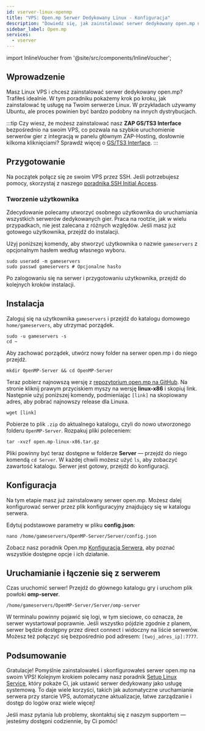 ```yaml
---
id: vserver-linux-openmp
title: "VPS: Open.mp Serwer Dedykowany Linux - Konfiguracja"
description: "Dowiedz się, jak zainstalować serwer dedykowany open.mp na swoim Linux VPS, aby bezproblemowo hostować i zarządzać serwerem gier → Sprawdź teraz"
sidebar_label: Open.mp
services:
  - vserver
---
```


import InlineVoucher from '@site/src/components/InlineVoucher';

## Wprowadzenie
Masz Linux VPS i chcesz zainstalować serwer dedykowany open.mp? Trafiłeś idealnie. W tym poradniku pokażemy krok po kroku, jak zainstalować tę usługę na Twoim serwerze Linux. W przykładach używamy Ubuntu, ale proces powinien być bardzo podobny na innych dystrybucjach.

:::tip
Czy wiesz, że możesz zainstalować nasz **ZAP GS/TS3 Interface** bezpośrednio na swoim VPS, co pozwala na szybkie uruchomienie serwerów gier z integracją w panelu głównym ZAP-Hosting, dosłownie kilkoma kliknięciami? Sprawdź więcej o [GS/TS3 Interface](vserver-linux-gs-interface.md).
:::

<InlineVoucher />

## Przygotowanie

Na początek połącz się ze swoim VPS przez SSH. Jeśli potrzebujesz pomocy, skorzystaj z naszego [poradnika SSH Initial Access](vserver-linux-ssh.md).

### Tworzenie użytkownika

Zdecydowanie polecamy utworzyć osobnego użytkownika do uruchamiania wszystkich serwerów dedykowanych gier. Praca na rootzie, jak w wielu przypadkach, nie jest zalecana z różnych względów. Jeśli masz już gotowego użytkownika, przejdź do instalacji.

Użyj poniższej komendy, aby stworzyć użytkownika o nazwie `gameservers` z opcjonalnym hasłem według własnego wyboru.

```
sudo useradd -m gameservers
sudo passwd gameservers # Opcjonalne hasło
```

Po zalogowaniu się na serwer i przygotowaniu użytkownika, przejdź do kolejnych kroków instalacji.

## Instalacja

Zaloguj się na użytkownika `gameservers` i przejdź do katalogu domowego `home/gameservers`, aby utrzymać porządek.
```
sudo -u gameservers -s
cd ~
```

Aby zachować porządek, utwórz nowy folder na serwer open.mp i do niego przejdź.
```
mkdir OpenMP-Server && cd OpenMP-Server
```

Teraz pobierz najnowszą wersję z [repozytorium open.mp na GitHub](https://github.com/openmultiplayer/open.mp/releases). Na stronie kliknij prawym przyciskiem myszy na wersję **linux-x86** i skopiuj link. Następnie użyj poniższej komendy, podmieniając `[link]` na skopiowany adres, aby pobrać najnowszy release dla Linuxa.
```
wget [link]
```

Pobierze to plik `.zip` do aktualnego katalogu, czyli do nowo utworzonego folderu `OpenMP-Server`. Rozpakuj pliki poleceniem:
```
tar -xvzf open.mp-linux-x86.tar.gz
```

Pliki powinny być teraz dostępne w folderze **Server** — przejdź do niego komendą `cd Server`. W każdej chwili możesz użyć `ls`, aby zobaczyć zawartość katalogu. Serwer jest gotowy, przejdź do konfiguracji.

## Konfiguracja

Na tym etapie masz już zainstalowany serwer open.mp. Możesz dalej konfigurować serwer przez plik konfiguracyjny znajdujący się w katalogu serwera.

Edytuj podstawowe parametry w pliku **config.json**:
```
nano /home/gameservers/OpenMP-Server/Server/config.json
```

Zobacz nasz poradnik Open.mp [Konfiguracja Serwera](openmp-configuration.md), aby poznać wszystkie dostępne opcje i ich działanie.

## Uruchamianie i łączenie się z serwerem

Czas uruchomić serwer! Przejdź do głównego katalogu gry i uruchom plik powłoki **omp-server**.
```
/home/gameservers/OpenMP-Server/Server/omp-server
```

W terminalu powinny pojawić się logi, w tym sieciowe, co oznacza, że serwer wystartował poprawnie. Jeśli wszystko pójdzie zgodnie z planem, serwer będzie dostępny przez direct connect i widoczny na liście serwerów. Możesz też połączyć się bezpośrednio pod adresem: `[twoj_adres_ip]:7777`.

## Podsumowanie

Gratulacje! Pomyślnie zainstalowałeś i skonfigurowałeś serwer open.mp na swoim VPS! Kolejnym krokiem polecamy nasz poradnik [Setup Linux Service](vserver-linux-create-gameservice.md), który pokaże Ci, jak ustawić serwer dedykowany jako usługę systemową. To daje wiele korzyści, takich jak automatyczne uruchamianie serwera przy starcie VPS, automatyczne aktualizacje, łatwe zarządzanie i dostęp do logów oraz wiele więcej!

Jeśli masz pytania lub problemy, skontaktuj się z naszym supportem — jesteśmy dostępni codziennie, by Ci pomóc!

<InlineVoucher />